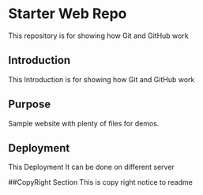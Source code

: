 # Starter Web Repo

This repository is for showing how Git and GitHub work

## Introduction
This Introduction is for showing how Git and GitHub work

## Purpose

Sample website with plenty of files for demos.

## Deployment
This Deployment
It can be done on different server

##CopyRight Section 
This is copy right notice to readme